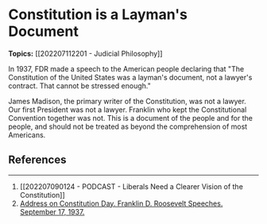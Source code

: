 # Constitution is a Layman's Document
**Topics:** [[202207112201 - Judicial Philosophy]]

In 1937, FDR made a speech to the American people declaring that "The Constitution of the United States was a layman's document, not a lawyer's contract. That cannot be stressed enough."

James Madison, the primary writer of the Constitution, was not a lawyer. Our first President was not a lawyer.  Franklin who kept the Constitutional Convention together was not. This is a document of the people and for the people, and should not be treated as beyond the comprehension of most Americans.

## References
---
1. [[202207090124 - PODCAST - Liberals Need a Clearer Vision of the Constitution]]
2. [Address on Constitution Day. Franklin D. Roosevelt Speeches. September 17, 1937.](https://publicpolicy.pepperdine.edu/academics/research/faculty-research/new-deal/roosevelt-speeches/fr091737.htm)